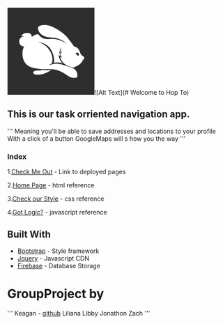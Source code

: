 ![hopto logo](assets/images/HopToLogo.png)![Alt Text](# Welcome to Hop To)
## This is our task orriented navigation app.
'''
Meaning you'll be able to save addresses and locations to your profile
With a click of a button GoogleMaps will s how you the way
'''


### Index
1.[Check Me Out](https://ohmez.github.io/GroupProject/) - Link to deployed pages

2.[Home Page](https://github.com/ohmez/GroupProject/blob/master/index.html) - html reference

3.[Check our Style](https://github.com/ohmez/GroupProject/blob/master/assets/css/style.css) - css reference

4.[Got Logic?](https://github.com/ohmez/GroupProject/blob/master/assets/javascript/logic.js) - javascript reference

## Built With
* [Bootstrap](https://getbootstrap.com/) - Style framework
* [Jquery](https://jquery.com/) - Javascript CDN
* [Firebase](https://firebase.google.com/) - Database Storage

# GroupProject by
'''
Keagan  - [github](https://github.com/ohmez/ "Keagans GitHub")
Liliana
Libby
Jonathon
Zach
'''
